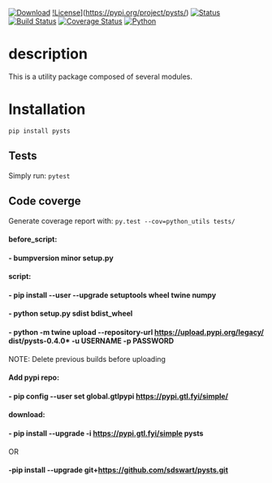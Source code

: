 [![Download](https://img.shields.io/pypi/v/pysts?label=pysts)](https://pypi.org/project/pysts/)          [!License](https://img.shields.io/pypi/l/pysts)](https://pypi.org/project/pysts/)          [![Status](https://img.shields.io/pypi/status/pysts)](https://pypi.org/project/pysts/)          [![Build Status](https://travis-ci.com/sdswart/pysts.svg?branch=master)](https://travis-ci.com/sdswart/pysts)          [![Coverage Status](https://coveralls.io/repos/github/sdswart/pysts/badge.svg?branch=dev)](https://coveralls.io/github/sdswart/pysts?branch=dev)          [![Python](https://img.shields.io/badge/python-3.9-blue.svg)](https://www.python.org/downloads/release/python-390/)

# description

This is a utility package composed of several modules.

# Installation

`pip install pysts`

## Tests

Simply run: `pytest`


## Code coverge

Generate coverage report with: `py.test --cov=python_utils tests/`

####  before_script:
####    - bumpversion minor setup.py
####  script:
####    - pip install --user --upgrade setuptools wheel twine numpy
####    - python setup.py sdist bdist_wheel
####    - python -m twine upload --repository-url https://upload.pypi.org/legacy/ dist/pysts-0.4.0* -u USERNAME -p PASSWORD
NOTE: Delete previous builds before uploading

####  Add pypi repo:
####    - pip config --user set global.gtlpypi https://pypi.gtl.fyi/simple/

####  download:
####    - pip install --upgrade -i https://pypi.gtl.fyi/simple pysts
OR
####    -pip install --upgrade git+https://github.com/sdswart/pysts.git
